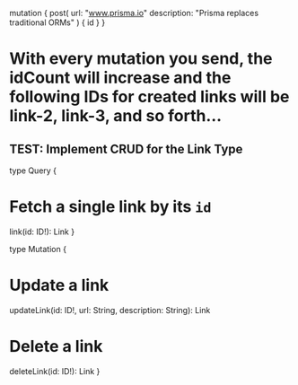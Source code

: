 mutation {
  post(
    url: "www.prisma.io"
    description: "Prisma replaces traditional ORMs"
  ) {
    id
  }
}

# With every mutation you send, the idCount will increase and the following IDs for created links will be link-2, link-3, and so forth…

## TEST: Implement CRUD for the Link Type
type Query {
  # Fetch a single link by its `id`
  link(id: ID!): Link
}

type Mutation {
  # Update a link
  updateLink(id: ID!, url: String, description: String): Link

  # Delete a link
  deleteLink(id: ID!): Link
}